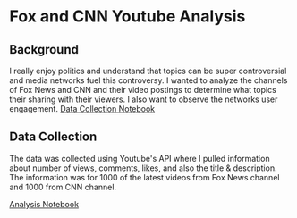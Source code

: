 # Fox and CNN Youtube Analysis

Background
------------------------
I really enjoy politics and understand that topics can be super controversial and media networks fuel this controversy. I wanted to analyze the channels of Fox News and CNN and their video postings to determine what topics their sharing with their viewers. I also want to observe the networks user engagement. 
[Data Collection Notebook](https://nbviewer.org/github/EdgarFonseca94/YoutubeFoxCNN/blob/main/YoutubeAPI.ipynb)

Data Collection
------------------------
The data was collected using Youtube's API where I pulled information about number of views, comments, likes, and also the title & description. The information was for 1000 of the latest videos from Fox News channel and 1000 from CNN channel. 

[Analysis Notebook](https://nbviewer.org/github/EdgarFonseca94/YoutubeFoxCNN/blob/main/YoutubeFox_CNN.ipynb)
